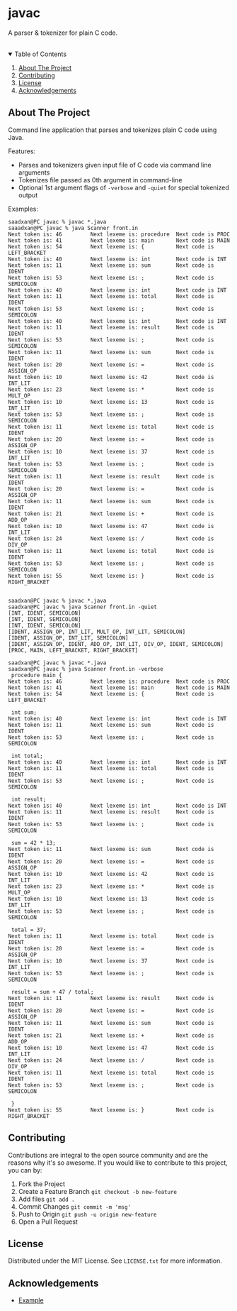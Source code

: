 # javac
A parser &amp; tokenizer for plain C code.

<br>

<!-- TABLE OF CONTENTS -->
<details open="open">
  <summary>Table of Contents</summary>
  <ol>
    <li><a href="#about-the-project">About The Project</a></li>
    <li><a href="#contributing">Contributing</a></li>
    <li><a href="#license">License</a></li>
    <li><a href="#acknowledgements">Acknowledgements</a></li>
  </ol>
</details>



<!-- ABOUT THE PROJECT -->
## About The Project

Command line application that parses and tokenizes plain C code using Java. 

Features:
* Parses and tokenizers given input file of C code via command line arguments
* Tokenizes file passed as 0th argument in command-line
* Optional 1st argument flags of `-verbose` and `-quiet` for special tokenized output

Examples:

```console
saadxan@PC javac % javac *.java
saaadxan@PC javac % java Scanner front.in
Next token is: 46         Next lexeme is: procedure  Next code is PROC      
Next token is: 41         Next lexeme is: main       Next code is MAIN      
Next token is: 54         Next lexeme is: {          Next code is LEFT_BRACKET
Next token is: 40         Next lexeme is: int        Next code is INT       
Next token is: 11         Next lexeme is: sum        Next code is IDENT     
Next token is: 53         Next lexeme is: ;          Next code is SEMICOLON 
Next token is: 40         Next lexeme is: int        Next code is INT       
Next token is: 11         Next lexeme is: total      Next code is IDENT     
Next token is: 53         Next lexeme is: ;          Next code is SEMICOLON 
Next token is: 40         Next lexeme is: int        Next code is INT       
Next token is: 11         Next lexeme is: result     Next code is IDENT     
Next token is: 53         Next lexeme is: ;          Next code is SEMICOLON 
Next token is: 11         Next lexeme is: sum        Next code is IDENT     
Next token is: 20         Next lexeme is: =          Next code is ASSIGN_OP 
Next token is: 10         Next lexeme is: 42         Next code is INT_LIT   
Next token is: 23         Next lexeme is: *          Next code is MULT_OP   
Next token is: 10         Next lexeme is: 13         Next code is INT_LIT   
Next token is: 53         Next lexeme is: ;          Next code is SEMICOLON 
Next token is: 11         Next lexeme is: total      Next code is IDENT     
Next token is: 20         Next lexeme is: =          Next code is ASSIGN_OP 
Next token is: 10         Next lexeme is: 37         Next code is INT_LIT   
Next token is: 53         Next lexeme is: ;          Next code is SEMICOLON 
Next token is: 11         Next lexeme is: result     Next code is IDENT     
Next token is: 20         Next lexeme is: =          Next code is ASSIGN_OP 
Next token is: 11         Next lexeme is: sum        Next code is IDENT     
Next token is: 21         Next lexeme is: +          Next code is ADD_OP    
Next token is: 10         Next lexeme is: 47         Next code is INT_LIT   
Next token is: 24         Next lexeme is: /          Next code is DIV_OP    
Next token is: 11         Next lexeme is: total      Next code is IDENT     
Next token is: 53         Next lexeme is: ;          Next code is SEMICOLON 
Next token is: 55         Next lexeme is: }          Next code is RIGHT_BRACKET


```

```console
saadxan@PC javac % javac *.java                
saadxan@PC javac % java Scanner front.in -quiet
[INT, IDENT, SEMICOLON]
[INT, IDENT, SEMICOLON]
[INT, IDENT, SEMICOLON]
[IDENT, ASSIGN_OP, INT_LIT, MULT_OP, INT_LIT, SEMICOLON]
[IDENT, ASSIGN_OP, INT_LIT, SEMICOLON]
[IDENT, ASSIGN_OP, IDENT, ADD_OP, INT_LIT, DIV_OP, IDENT, SEMICOLON]
[PROC, MAIN, LEFT_BRACKET, RIGHT_BRACKET]
```

```console
saadxan@PC javac % javac *.java                  
saadxan@PC javac % java Scanner front.in -verbose
 procedure main {
Next token is: 46         Next lexeme is: procedure  Next code is PROC      
Next token is: 41         Next lexeme is: main       Next code is MAIN      
Next token is: 54         Next lexeme is: {          Next code is LEFT_BRACKET

 int sum;
Next token is: 40         Next lexeme is: int        Next code is INT       
Next token is: 11         Next lexeme is: sum        Next code is IDENT     
Next token is: 53         Next lexeme is: ;          Next code is SEMICOLON 

 int total;
Next token is: 40         Next lexeme is: int        Next code is INT       
Next token is: 11         Next lexeme is: total      Next code is IDENT     
Next token is: 53         Next lexeme is: ;          Next code is SEMICOLON 

 int result;
Next token is: 40         Next lexeme is: int        Next code is INT       
Next token is: 11         Next lexeme is: result     Next code is IDENT     
Next token is: 53         Next lexeme is: ;          Next code is SEMICOLON 

 sum = 42 * 13;
Next token is: 11         Next lexeme is: sum        Next code is IDENT     
Next token is: 20         Next lexeme is: =          Next code is ASSIGN_OP 
Next token is: 10         Next lexeme is: 42         Next code is INT_LIT   
Next token is: 23         Next lexeme is: *          Next code is MULT_OP   
Next token is: 10         Next lexeme is: 13         Next code is INT_LIT   
Next token is: 53         Next lexeme is: ;          Next code is SEMICOLON 

 total = 37;
Next token is: 11         Next lexeme is: total      Next code is IDENT     
Next token is: 20         Next lexeme is: =          Next code is ASSIGN_OP 
Next token is: 10         Next lexeme is: 37         Next code is INT_LIT   
Next token is: 53         Next lexeme is: ;          Next code is SEMICOLON 

 result = sum + 47 / total;
Next token is: 11         Next lexeme is: result     Next code is IDENT     
Next token is: 20         Next lexeme is: =          Next code is ASSIGN_OP 
Next token is: 11         Next lexeme is: sum        Next code is IDENT     
Next token is: 21         Next lexeme is: +          Next code is ADD_OP    
Next token is: 10         Next lexeme is: 47         Next code is INT_LIT   
Next token is: 24         Next lexeme is: /          Next code is DIV_OP    
Next token is: 11         Next lexeme is: total      Next code is IDENT     
Next token is: 53         Next lexeme is: ;          Next code is SEMICOLON 

 }
Next token is: 55         Next lexeme is: }          Next code is RIGHT_BRACKET

```


<!-- CONTRIBUTING -->
## Contributing

Contributions are integral to the open source community and are the reasons why it's so awesome. If you would like to contribute to this project, you can by: 

1. Fork the Project
2. Create a Feature Branch `git checkout -b new-feature`
3. Add files `git add .`
4. Commit Changes `git commit -m 'msg'`
5. Push to Origin `git push -u origin new-feature`
6. Open a Pull Request



<!-- LICENSE -->
## License

Distributed under the MIT License. See `LICENSE.txt` for more information.



<!-- ACKNOWLEDGEMENTS -->
## Acknowledgements

* [Example](https://www.example.com)
